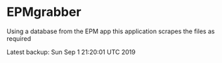 # EPMgrabber
Using a database from the EPM app this application scrapes the files as required


Latest backup: Sun Sep 1 21:20:01 UTC 2019
